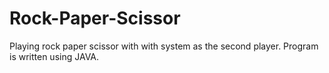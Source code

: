 # Rock-Paper-Scissor
Playing rock paper scissor with with system as the second player. 
Program is written using JAVA.
